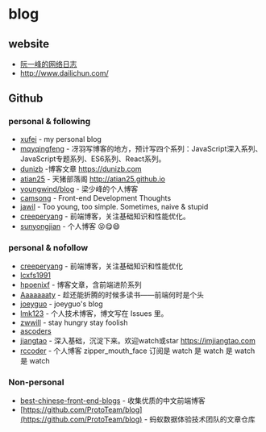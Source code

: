 # blog

## website
- [阮一峰的网络日志](http://www.ruanyifeng.com/blog/archives.html)
- http://www.dailichun.com/

## Github
### personal & following

- [xufei](https://github.com/xufei/blog) - my personal blog
- [mqyqingfeng](https://github.com/mqyqingfeng/Blog) - 冴羽写博客的地方，预计写四个系列：JavaScript深入系列、JavaScript专题系列、ES6系列、React系列。
- [dunizb](https://github.com/dunizb/blog) -博客文章 https://dunizb.com
- [atian25](https://github.com/atian25/blog) - 天猪部落阁 http://atian25.github.io
- [youngwind/blog](https://github.com/youngwind/blog) - 梁少峰的个人博客
- [camsong](https://github.com/camsong/blog/issues) - Front-end Development Thoughts
- [jawil](https://github.com/jawil/blog/issues) - Too young, too simple. Sometimes, naive & stupid 
- [creeperyang](https://github.com/creeperyang/blog/issues/18) - 前端博客，关注基础知识和性能优化。
- [sunyongjian](https://github.com/sunyongjian/blog/issues) - 个人博客 :stuck_out_tongue_closed_eyes::yum::smile:

### personal & nofollow

- [creeperyang](https://github.com/creeperyang/blog/issues) - 前端博客，关注基础知识和性能优化
- [lcxfs1991](https://github.com/lcxfs1991/blog)
- [hpoenixf](https://github.com/hpoenixf/hpoenixf.github.io) - 博客文章，含前端进阶系列
- [Aaaaaaaty](https://github.com/Aaaaaaaty/blog) - 趁还能折腾的时候多读书——前端何时是个头
- [joeyguo](https://github.com/joeyguo/blog) - joeyguo's blog
- [lmk123](https://github.com/lmk123/blog/issues) - 个人技术博客，博文写在 Issues 里。
- [zwwill](https://github.com/zwwill/blog/issues) - stay hungry stay foolish
- [ascoders](https://github.com/ascoders/blog/issues) 
- [jiangtao](https://github.com/jiangtao/blog) - 深入基础，沉淀下来。欢迎watch或star https://imjiangtao.com
- [rccoder](https://github.com/rccoder/blog/issues) - 个人博客 zipper_mouth_face 订阅是 watch 是 watch 是 watch 是 watch

### Non-personal

- [best-chinese-front-end-blogs](https://github.com/FrankFang/best-chinese-front-end-blogs) - 收集优质的中文前端博客
- [https://github.com/ProtoTeam/blog](https://github.com/ProtoTeam/blog) - 蚂蚁数据体验技术团队的文章仓库 

